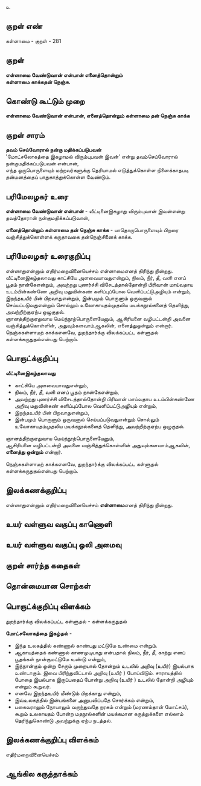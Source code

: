 உ

## குறள் எண் 

கள்ளாமை  - குறள் - 281  

## குறள் 

**எள்ளாமை வேண்டுவான் என்பான் எனைத்தொன்றும்  
கள்ளாமை காக்கதன் நெஞ்சு.**

## கொண்டு கூட்டும் முறை

**எள்ளாமை வேண்டுவான் என்பான், எனைத்தொன்றும் கள்ளாமை தன் நெஞ்சு காக்க**

## குறள் சாரம் 

**தவம் செய்வோரால் நன்கு மதிக்கப்படுபவன்**  
'மோட்சலோகத்தை இகழாமல் விரும்புபவன் இவன்' என்று தவம்செய்வோரால் நன்குமதிக்கப்படுபவன் என்பான்,  
எந்த ஒருபொருளையும் மற்றவர்களுக்கு தெரியாமல் எடுத்துக்கொள்ள நினைக்காதபடி தன்மனத்தைப் பாதுகாத்துக்கொள்ள வேண்டும்.  

## பரிமேலழகர் உரை

**எள்ளாமை வேண்டுவான் என்பான்** - வீட்டினைஇகழாது விரும்புவான் இவன்என்று தவத்தோரான் நன்குமதிக்கப்படுவான்,   
  
**எனைத்தொன்றும் கள்ளாமை தன் நெஞ்சு காக்க** - யாதொருபொருளையும் பிறரை வஞ்சித்துக்கொள்ளக் கருதாவகை தன்நெஞ்சினைக் காக்க. 

## பரிமேலழகர் உரைகுறிப்பு   

எள்ளாதுஎன்னும் எதிர்மறைவினையெச்சம் எள்ளாமைஎனத் திரிந்து நின்றது.  
வீட்டினைஇகழ்தலாவது காட்சியே அளவையாவதுஎன்றும், நிலம், நீர், தீ, வளி எனப் பூதம் நான்கேஎன்றும், அவற்றது புணர்ச்சி விசேடத்தால்தோன்றி பிரிவான் மாய்வதாய உடம்பின்கண்ணே அறிவு மதுவின்கண் களிப்புப்போல வெளிப்பட்டுஅழியும் என்றும், இறந்தஉயிர் பின் பிறவாதுஎன்றும், இன்பமும் பொருளும் ஒருவனால் செய்யப்படுவதுஎன்றும் சொல்லும் உலோகாயதம்முதலிய மயக்கநூல்களைத் தெளிந்து, அவற்றிற்குஏற்ப ஒழுகுதல்.  
ஞானத்திற்குஏதுவாய மெய்ந்நூற்பொருளையேனும், ஆசிரியனை வழிபட்டன்றி அவனை வஞ்சித்துக்கொள்ளின், அதுவும்களவாம்ஆகலின், எனைத்துஒன்றும் என்றார்.   
நெஞ்சுகள்ளாமற் காக்கஎனவே, துறந்தார்க்கு விலக்கப்பட்ட கள்ளுதல் கள்ளக்கருதுதல்என்பது பெற்றாம்.   

## பொருட்க்குறிப்பு 

**வீட்டினைஇகழ்தலாவது**   
* காட்சியே அளவையாவதுஎன்றும்,   
* நிலம், நீர், தீ, வளி எனப் பூதம் நான்கேஎன்றும்,   
* அவற்றது புணர்ச்சி விசேடத்தால்தோன்றி பிரிவான் மாய்வதாய உடம்பின்கண்ணே அறிவு மதுவின்கண் களிப்புப்போல வெளிப்பட்டுஅழியும் என்றும்,  
* இறந்தஉயிர் பின் பிறவாதுஎன்றும்,   
* இன்பமும் பொருளும் ஒருவனால் செய்யப்படுவதுஎன்றும் சொல்லும் உலோகாயதம்முதலிய மயக்கநூல்களைத் தெளிந்து, அவற்றிற்குஏற்ப ஒழுகுதல்.  

ஞானத்திற்குஏதுவாய மெய்ந்நூற்பொருளையேனும்,   
ஆசிரியனை வழிபட்டன்றி அவனை வஞ்சித்துக்கொள்ளின் அதுவும்களவாம்ஆகலின், **எனைத்து ஒன்றும்** என்றார்.   

நெஞ்சுகள்ளாமற் காக்கஎனவே, துறந்தார்க்கு விலக்கப்பட்ட கள்ளுதல் கள்ளக்கருதுதல்என்பது பெற்றாம்.   

## இலக்கணக்குறிப்பு  

எள்ளாதுஎன்னும் எதிர்மறைவினையெச்சம் **எள்ளாமை**எனத் திரிந்து நின்றது.  

## உயர் வள்ளுவ வகுப்பு காணொளி


## உயர் வள்ளுவ வகுப்பு ஒலி அமைவு 

 
## குறள் சார்ந்த கதைகள் 


## தொன்மையான சொற்கள்


## பொருட்க்குறிப்பு விளக்கம்

துறந்தார்க்கு விலக்கப்பட்ட கள்ளுதல் - கள்ளக்கருதுதல்    

**மோட்சலோகத்தை இகழ்தல்** -  
* இந்த உலகத்தில் கண்ணால் காண்பது மட்டுமே உண்மை என்றும்.  
* ஆகாயத்தைக் கண்ணால் காணமுடியாது என்பதால் நிலம், நீர், தீ, காற்று எனப் பூதங்கள் நான்குமட்டுமே உண்டு என்றும்,  
* இந்நான்கும் ஒன்று சேரும் முறையால் தோன்றும் உடலில் அறிவு (உயிர்) இயல்பாக உண்டாகும். இவை பிரிந்துவிட்டால் அறிவு (உயிர் ) போய்விடும். சாராயத்தில் போதை இயல்பாக இருப்பதைப் போன்று அறிவு (உயிர் ) உடலில் தோன்றி அழியும் என்றும் கூறுவர்.  
* எனவே இறந்தஉயிர் மீண்டும் பிறக்காது என்றும்,  
* இவ்உலகத்தில் இன்பங்களை அனுபவிப்பதே சொர்க்கம் என்றும்,  
* பகைவராலும் நோயாலும் வருந்துவதே நரகம் என்றும் (மரணம்தான் மோட்சம்), கூறும் உலகாயதம் போன்ற மதநூல்களின் மயக்கமான கருத்துக்களை எல்லாம் தெரிந்துகொண்டு அவற்றுக்கு ஏற்ப நடத்தல்.

## இலக்கணக்குறிப்பு விளக்கம்

எதிர்மறைவினையெச்சம்  

## ஆங்கில கருத்தாக்கம் 


